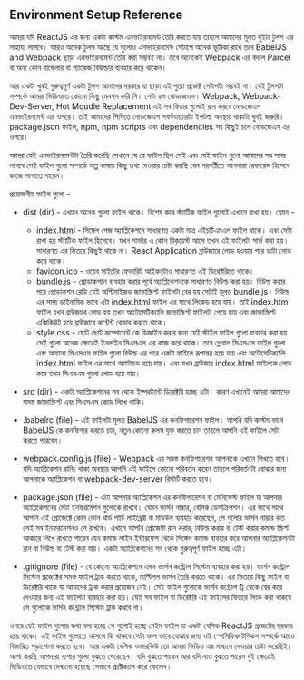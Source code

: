 ## Environment Setup Reference
আমরা যদি ReactJS এর জন্য একটা কাস্টম এনভাইরনমেন্ট তৈরি করতে যায় তাহলে আমাদের মূলত দুইটা টুলস এর সাহায্য লাগবে। আরও অনেক টুলস আছে যে গুলোও এনভাইরনমেন্ট সেটাপে অনেক ভূমিকা রাখে তবে BabelJS and Webpack ছাড়া এনভাইরনমেন্ট তৈরি করা সম্ভবই না। তবে অনেকেই Webpack এর বদলে Parcel বা অন্য কোন বান্ডেলার বা প্যাকেজ বিউল্ডার ব্যবহার করে থাকেন।

আর একটা খুবই গুরুত্বপূর্ণ একটা টুলস আমাদের দরকার যা ছাড়া এই পুরো প্রজেক্ট সেটাপটা সম্ভবই না। যেই টুলসটা সম্পর্কে আমরা ভিডিওতে কোনো কিছু মেনশন করি নি। সেটা হল নোডজেএস। Webpack, Webpack-Dev-Server, Hot Moudle Replacement এই সব ফিচার গুলোই রান করবে নোডজেএস এনভাইরনমেন্ট এর ওপরে। তাই আমাদের পিসিতে নোডজেএস সফটওয়্যারটা ইন্সটল্ড অবস্থায় থাকাটা খুবই জরুরি। package.json ফাইল, npm, npm scripts এবং dependencies সব কিছুই চলে নোডজেএস এর ওপরে।



আমরা যেই এনভাইরনমেন্টটা তৈরি করেছি সেখানে যে যে ফাইল ছিল সেই এবং যেই ফাইল গুলো আমাদের সব সময় লাগবে সেই ফাইল গুলো সম্পর্কে অল্প ভাষায় কিছু তথ্য দেওয়ার চেষ্টা করছি যেন পরবর্তীতে আপনারা রেফারেন্স হিসেবে কাজে লাগাতে পারেন।

প্রয়োজনীয় ফাইল গুলো -

- dist (dir) - এখানে অনেক গুলো ফাইল থাকে। বিশেষ করে স্ট্যাটিক ফাইল গুলোই এখানে রাখা হয়। যেমন -

  - index.html - সিঙ্গেল পেজ অ্যাপ্লিকেশনে সাধারণত একটা মাত্র এইচটিএমএল ফাইল থাকে। এবং সেটা রাখা হয় স্ট্যাটিক ফাইল হিসেবে। যখন সার্ভার এ কোন রিকুয়েস্ট আসে তখন এই ফাইলটা সার্ভ করা হয়। সাধারণত এর ভিতরে কিছুই থাকে না। React Application ব্রাউজারে লোড হওয়ার পরে ডাটা লোড করে থাকে।
  - favicon.ico - ওয়েব সাইটের ফেভারিট আইকনটাও সাধারণত এই ডিরেক্টরিতে থাকে।
  - bundle.js - প্রোডাকশনে ব্যবহার করার পূর্বে অ্যাপ্লিকেশনকে সাধারণত বিউল্ড করা হয়। বিউল্ড করার পরে প্রোডাকশন রেডি যেই অপ্টিমাইজড জাভাস্ক্রিপ্ট ফাইলটা বের হয় সেটাই মূলত bundle.js। বিউল্ড এর সময় ডাইনামিক ভাবে এটা index.html ফাইল এর সাথে লিংকড হয়ে যায়। তাই index.html ফাইল যখন ব্রাউজারে লোড হয় তখন আটোমেটিক্যালি জাভাস্ক্রিপ্ট ফাইলটা পেয়ে যায় এবং জাভাস্ক্রিপ্ট এক্সিকিউট হয়ে ব্রাউজারে কন্টেন্ট রেন্ডার করতে থাকে।
  - style.css - ছোট ছোট কম্পোনেন্ট কে ডিজাইন করার জন্য যেই স্টাইল ফাইল গুলো ব্যবহার করা হয় সেই গুলো অনেক ক্ষেত্রেই ইনলাইন সিএসএস এর কাজ করে থাকে। তবে গ্লোবাল সিএসএস ফাইল গুলো এবং অন্যান্য সিএসএস ফাইল গুলো বিউল্ড এর পরে একটা ফাইলে রূপান্তর হয়ে যায় এবং অটোমেটিক্যালি index.html ফাইল এর সাথে অ্যাাটাচড হয়ে যায়। এবং যখন ব্রাউজার index.html ফাইলকে লোড করে তখন সিএসএস গুলো লোড হয়ে যায়।
- src (dir) - একটা অ্যাপ্লিকেশনের সব থেকে ইম্পরট্যান্ট ডিরেক্টরি হচ্ছে এটা। কারণ এখানেই আমরা আমাদের সমস্ত জাভাস্ক্রিপ্ট এবং সিএসএস কোড লিখে থাকি।

- .babelrc (file) - এই ফাইলটা মূলত BabelJS এর কনফিগারেশন ফাইল। আপনি যদি কাস্টম ভাবে BabelJS কে কনফিগার করতে চান, নতুন কোনো রুলস যুক্ত করতে চান তাহলে আপনি এই ফাইলে সেটা করতে পারবেন।

- webpack.config.js (file) - Webpack এর সমস্ত কনফিগারেশন আপনাকে এখানে লিখতে হবে। যদি অ্যাপ্লিকেশন রানিং থাকা অবস্থায় আপনি এই ফাইলে কোনো পরিবর্তন করেন তাহলে পরিবর্তনটা বোঝার জন্য আপনাকে অ্যাপ্লিকেশন বা webpack-dev-server রিস্টার্ট করতে হবে।

- package.json (file) - এটা আপনার অ্যাপ্লিকেশন এর কনফিগারেশন বা মেনিফেস্ট ফাইল যা আপনার অ্যাপ্লিকেশনের মেটা ইনফরমেশন গুলোকে রাখবে। যেমন ভার্সন নাম্বার, বেসিক ডেসক্রিপশন। এর সাথে সাথে আপনি এই প্রোজেক্টে কোন কোন থার্ড পার্টি লাইব্রেরী বা মডিউল ব্যবহার করেছেন, সে গুলোর ভার্সন নাম্ভার কত সেই সব ইনফরমেশনও সে রাখবে। এখানে আপনি প্রোজেক্টা রান করার, বিউল্ড করার বা টেস্ট করার কমান্ড স্ক্রিপ্ট আকারে লিখে রাখতে পারেন যেন কমান্ড লাইন ইন্টারফেস থেকে সিঙ্গেল কমান্ড ব্যবহার করে আপনার অ্যাপ্লিকেশনটা রান বা বিউল্ড বা টেস্ট করা যায়। একটা অ্যাপ্লিকেশনের সব থেকে গুরুত্বপূর্ণ ফাইল হচ্ছে এটা।

- .gitignore (file) - যে কোনো অ্যাপ্লিকেশনে এখন ভার্সন কন্ট্রোল সিস্টেম ব্যবহার করা হয়। ভার্সন কন্ট্রোল সিস্টেম প্রজেক্টের সমস্ত ফাইল ট্রাক করতে থাকে, মাল্টিপল ভার্সন তৈরি করতে থাকে। এর ভিতরে কিছু ফাইল বা ডিরেক্টরি থাকে যা আমাদের ট্রাক করার প্রয়োজন নেই। সেই ফাইল গুলোকে ভার্সন কন্ট্রোল ট্রি থেকে বের করে দেওয়ার জন্য এই ফাইলটা ব্যবহার করা হয়। যেই সব ফাইল বা ডিরেক্টরি এই ফাইলের ভিতরে লিংক করা থাকবে সে গুলোকে ভার্সন কন্ট্রোল সিস্টেম ট্রাক করবে না।

ওপরে যেই ফাইল গুলোর কথা বলা হচ্ছে সে গুলোই হচ্ছে মেইন ফাইল যা একটা বেসিক ReactJS প্রজেক্টের দরকার হয়ে থাকে। এই ফাইল গুলোতে আসলে কি থাকবে সেটা ভাল ভাবে বোঝার জন্য ওই স্পেসিফিক টপিকস সম্পর্কে আরও বিস্তারিত পড়াশোনা করতে হবে। আর একটা বেসিক ওভারভিউ তো আমরা ভিডিও এর মাধ্যমে দেওয়ার চেষ্টা করেছিই। আশা করছি আপনারা ব্যপার গুলো বুঝতে পেরেছেন। যদি বুঝতে পারেন আর যদি নাও বুঝতে পারেন দুই ক্ষেত্রেই ভিডিওতে যেভাবে দেখানো হয়েছে সেভাবে প্রাক্টিক্যাল করে ফেলেন।
